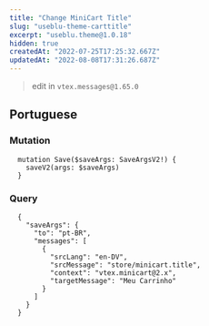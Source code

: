 ```yaml
---
title: "Change MiniCart Title"
slug: "useblu-theme-carttitle"
excerpt: "useblu.theme@1.0.18"
hidden: true
createdAt: "2022-07-25T17:25:32.667Z"
updatedAt: "2022-08-08T17:31:26.687Z"
---
```

> edit in `vtex.messages@1.65.0`

## Portuguese

### Mutation

```gql
  mutation Save($saveArgs: SaveArgsV2!) {
    saveV2(args: $saveArgs)
  }
```

### Query

```gql
  {
    "saveArgs": {
      "to": "pt-BR",
      "messages": [
        {
          "srcLang": "en-DV",
          "srcMessage": "store/minicart.title",
          "context": "vtex.minicart@2.x",
          "targetMessage": "Meu Carrinho"
        }
      ]
    }
  }
```